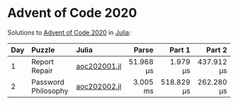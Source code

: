 # Advent of Code 2020

Solutions to [Advent of Code 2020](https://adventofcode.com/2020/) in [Julia](https://julialang.org/):

| Day  | Puzzle              | Julia                                                    |     Parse |     Part 1 |     Part 2 |
| :--- | :------------------ | :------------------------------------------------------- | --------: | ---------: | ---------: |
| 1    | Report Repair       | [aoc202001.jl](2020/01_report_repair/aoc202001.jl)       | 51.968 μs |   1.979 μs | 437.912 μs |
| 2    | Password Philosophy | [aoc202002.jl](2020/02_password_philosophy/aoc202002.jl) |  3.005 ms | 518.829 μs | 262.280 μs |

